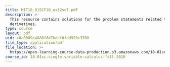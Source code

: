 ```yaml
---
title: MIT18_01SCF10_ex12sol.pdf
description: >-
  This resource contains solutions for the problem statements related to higher
  derivatives.
type: course
layout: pdf
uid: c8a0089e4888f8d7bdef0fdd920c3760
file_type: application/pdf
file_location: >-
  https://open-learning-course-data-production.s3.amazonaws.com/18-01sc-single-variable-calculus-fall-2010/c8a0089e4888f8d7bdef0fdd920c3760_MIT18_01SCF10_ex12sol.pdf
course_id: 18-01sc-single-variable-calculus-fall-2010
---
```

